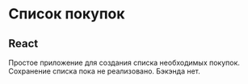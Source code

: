 # Список покупок
## React

Простое приложение для создания списка необходимых покупок.
Сохранение списка пока не реализовано. Бэкэнда нет.